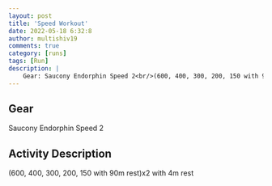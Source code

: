 ```yaml
---
layout: post
title: 'Speed Workout'
date: 2022-05-18 6:32:8
author: multishiv19
comments: true
category: [runs]
tags: [Run]
description: |
    Gear: Saucony Endorphin Speed 2<br/>(600, 400, 300, 200, 150 with 90m rest)x2 with 4m rest
---
```


## Gear
Saucony Endorphin Speed 2

## Activity Description
(600, 400, 300, 200, 150 with 90m rest)x2 with 4m rest


<div width='100%' class='strava-embed-placeholder' data-embed-type='activity' data-embed-id='7159442221'></div>
<script src='https://strava-embeds.com/embed.js'></script>
